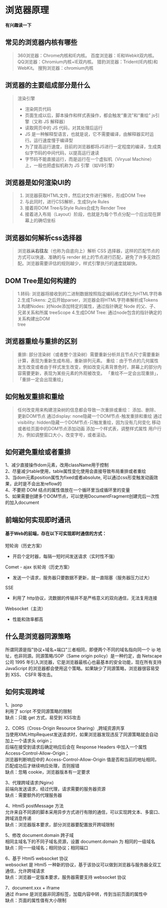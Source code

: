 # 浏览器原理
**有兴趣读一下**

## 常⻅的浏览器内核有哪些
> 360浏览器：Chrome内核和IE内核。
> 百度浏览器：IE和Webkit双内核。
> QQ浏览器：Chromium内核+IE双内核。
> 猎豹浏览器：Trident(IE内核)和WebKit。
> 搜狗浏览器：chromium内核

## 浏览器的主要组成部分是什么
>渲染引擎
>	-   渲染网页代码
>	-   页面生成以后，脚本操作和样式表操作，都会触发“重流”和“重绘”
>js引擎（又称 JS 解释器）
>	- 读取网页中的 JS 代码，对其处理后运行
>	- JS 是一种解释型语言，也就是说，它不需要编译，由解释器实时运行。运行速度慢于编译型
>	- 为了提高运行速度，目前的浏览器都将JS进行一定程度的编译，生成类似字节码的中间代码，以提高运行速读
>	- 字节码不能直接运行，而是运行在一个虚拟机（Viryual Machine）上，一般也把虚拟机称为 JS 引擎（如V8引擎）
>

## 浏览器是如何渲染UI的
>1.  浏览器获取HTML文件，然后对文件进行解析，形成DOM Tree
>2. 与此同时，进行CSS解析，生成Style Rules
>3. 接着将DOM Tree与Style Rules合成为 Render Tree
>4. 接着进入布局（Layout）阶段，也就是为每个节点分配一个应出现在屏幕上的确切坐标

## 浏览器如何解析css选择器 
>浏览器**从右往左**（也称为自底向上）解析 CSS 选择器，这样的匹配节点的方式可以快速、准确的与 render 树上的节点进行匹配，避免了许多无效匹配。浏览器需要评估的规则越少，样式引擎执行的速度就越快。

## DOM Tree是如何构建的
>1.转码: 浏览器将接收到的二进制数据按照指定编码格式转化为HTML字符串
   2.生成Tokens: 之后开始parser，浏览器会将HTML字符串解析成Tokens
   3.构建Nodes: 对Node添加特定的属性，通过指针确定 Node 的父、子、兄弟关系和所属 treeScope
   4.生成DOM Tree: 通过node包含的指针确定的关系构建出DOM  
    tree

## 浏览器重绘与重排的区别
>   重排: 部分渲染树（或者整个渲染树）需要重新分析并且节点尺寸需要重新计算，表现为重新生成布局，重新排列元素。
     重绘：由于节点的几何属性发生改变或者由于样式发生改变，例如改变元素背景色时，屏幕上的部分内容需要更新，表现为某些元素的外观被改变。
    「重绘不一定会出现重排」，「重排一定会出现重绘」
 


## 如何触发重排和重绘
>任何改变⽤来构建渲染树的信息都会导致⼀次重排或重绘：
   添加、删除、更新DOM节点
  通过display: none隐藏⼀个DOM节点-触发重排和重绘
  通过visibility: hidden隐藏⼀个DOM节点-只触发重绘，因为没有⼏何变化
  移动或者给⻚⾯中的DOM节点添加动画
  添加⼀个样式表，调整样式属性
  ⽤户⾏为，例如调整窗⼝⼤⼩，改变字号，或者滚动。

## 如何避免重绘或者重排
1、减少直接操作dom元素，改用className用于控制  
2、尽量减少table使用，table属性变化使用会直接导致布局重排或者重绘  
3、当dom元素position属性为fixed或者absolute, 可以通过css形变触发动画效果，此时是不会出发reflow的  
4、不要把 DOM 结点的属性值放在一个循环里当成循环里的变量  
5、如果需要创建多个DOM节点，可以使用DocumentFragment创建完后一次性的加入document  

## 前端如何实现即时通讯
#### 基于Web的前端，存在以下可实现即时通信的方式：
短轮询（历史方案）  
- 开启个定时器，每隔一短时间发送请求（实时性不强）

Comet - ajax 长轮询（历史方案）  
- 发送一个请求，服务器只要数据不更新，就一直阻塞（服务器压力过大）

SSE  
- 利用了 http协议，流数据的传输并不是严格意义的双向通信，无法复用连接

Websocket（主流）  
- 性能和效率都高


## 什么是浏览器同源策略
所谓同源是指"协议+域名+端口"三者相同，即便两个不同的域名指向同一个 ip 地址，也非同源。同源策略/SOP（Same origin policy）是一种约定，由 Netscape 公司 1995 年引入浏览器，它是浏览器最核心也最基本的安全功能，现在所有支持 JavaScript 的浏览器都会使用这个策略。如果缺少了同源策略，浏览器很容易受到 XSS、 CSFR 等攻击。
## 如何实现跨域
1、jsonp  
利用了 script 不受同源策略的限制  
缺点：只能 get 方式，易受到 XSS攻击  

2、CORS（Cross-Origin Resource Sharing）,跨域资源共享  
当使用XMLHttpRequest发送请求时，如果浏览器发现违反了同源策略就会自动加上一个请求头 origin；  
后端在接受到请求后确定响应后会在 Response Headers 中加入一个属性 Access-Control-Allow-Origin；  
浏览器判断响应中的 Access-Control-Allow-Origin 值是否和当前的地址相同，匹配成功后才继续响应处理，否则报错  
缺点：忽略 cookie，浏览器版本有一定要求

3、代理跨域请求(Nginx)  
前端向发送请求，经过代理，请求需要的服务器资源  
缺点：需要额外的代理服务器

4、Html5 postMessage 方法  
允许来自不同源的脚本采用异步方式进行有限的通信，可以实现跨文本、多窗口、跨域消息传递  
缺点：浏览器版本要求，部分浏览器要配置放开跨域限制  


5、修改 document.domain 跨子域  
相同主域名下的不同子域名资源，设置 document.domain 为 相同的一级域名  
缺点：同一一级域名；相同协议；相同端口  

6、基于 Html5 websocket 协议  
websocket 是 Html5 一种新的协议，基于该协议可以做到浏览器与服务器全双工通信，允许跨域请求  
缺点：浏览器一定版本要求，服务器需要支持 websocket 协议

7、document.xxx + iframe  
通过 iframe 是浏览器非同源标签，加载内容中转，传到当前页面的属性中  
缺点：页面的属性值有大小限制  


